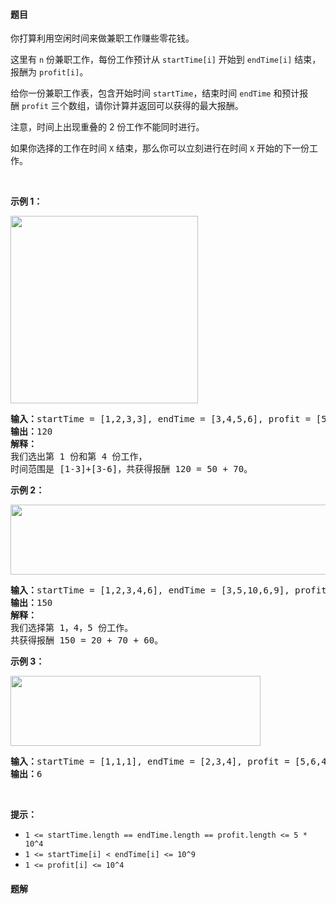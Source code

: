 #### 题目
<p>你打算利用空闲时间来做兼职工作赚些零花钱。</p>

<p>这里有&nbsp;<code>n</code>&nbsp;份兼职工作，每份工作预计从&nbsp;<code>startTime[i]</code>&nbsp;开始到&nbsp;<code>endTime[i]</code>&nbsp;结束，报酬为&nbsp;<code>profit[i]</code>。</p>

<p>给你一份兼职工作表，包含开始时间&nbsp;<code>startTime</code>，结束时间&nbsp;<code>endTime</code>&nbsp;和预计报酬&nbsp;<code>profit</code>&nbsp;三个数组，请你计算并返回可以获得的最大报酬。</p>

<p>注意，时间上出现重叠的 2 份工作不能同时进行。</p>

<p>如果你选择的工作在时间&nbsp;<code>X</code>&nbsp;结束，那么你可以立刻进行在时间&nbsp;<code>X</code>&nbsp;开始的下一份工作。</p>

<p>&nbsp;</p>

<p><strong>示例 1：</strong></p>

<p><strong><img alt="" src="https://assets.leetcode-cn.com/aliyun-lc-upload/uploads/2019/10/19/sample1_1584.png" style="width: 300px;"></strong></p>

<pre><strong>输入：</strong>startTime = [1,2,3,3], endTime = [3,4,5,6], profit = [50,10,40,70]
<strong>输出：</strong>120
<strong>解释：
</strong>我们选出第 1 份和第 4 份工作， 
时间范围是 [1-3]+[3-6]，共获得报酬 120 = 50 + 70。
</pre>

<p><strong>示例 2：</strong></p>

<p><strong><img alt="" src="https://assets.leetcode-cn.com/aliyun-lc-upload/uploads/2019/10/19/sample22_1584.png" style="height: 112px; width: 600px;"> </strong></p>

<pre><strong>输入：</strong>startTime = [1,2,3,4,6], endTime = [3,5,10,6,9], profit = [20,20,100,70,60]
<strong>输出：</strong>150
<strong>解释：
</strong>我们选择第 1，4，5 份工作。 
共获得报酬 150 = 20 + 70 + 60。
</pre>

<p><strong>示例 3：</strong></p>

<p><strong><img alt="" src="https://assets.leetcode-cn.com/aliyun-lc-upload/uploads/2019/10/19/sample3_1584.png" style="height: 112px; width: 400px;"></strong></p>

<pre><strong>输入：</strong>startTime = [1,1,1], endTime = [2,3,4], profit = [5,6,4]
<strong>输出：</strong>6
</pre>

<p>&nbsp;</p>

<p><strong>提示：</strong></p>

<ul>
	<li><code>1 &lt;= startTime.length == endTime.length ==&nbsp;profit.length&nbsp;&lt;= 5 * 10^4</code></li>
	<li><code>1 &lt;=&nbsp;startTime[i] &lt;&nbsp;endTime[i] &lt;= 10^9</code></li>
	<li><code>1 &lt;=&nbsp;profit[i] &lt;= 10^4</code></li>
</ul>


 #### 题解